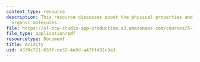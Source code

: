 ```yaml
---
content_type: resource
description: This resource discusses about the physical properties and acidity of
  organic molecules.
file: https://ol-ocw-studio-app-production.s3.amazonaws.com/courses/5-12-organic-chemistry-i-spring-2003/4339c72165ffce324e8da47ffd31c9a3_04.pdf
file_type: application/pdf
resourcetype: Document
title: Acidity
uid: 4339c721-65ff-ce32-4e8d-a47ffd31c9a3
---
```

